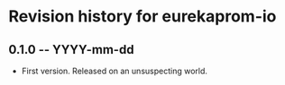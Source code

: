 # Revision history for eurekaprom-io

## 0.1.0 -- YYYY-mm-dd

* First version. Released on an unsuspecting world.
